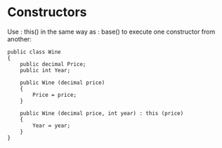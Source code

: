 # Constructors

Use : this() in the same way as : base() to execute one constructor from another:  

    public class Wine
    {
    	public decimal Price;
    	public int Year;
    
    	public Wine (decimal price)
    	{
    		Price = price;
    	}
    
    	public Wine (decimal price, int year) : this (price)
    	{
    		Year = year;
    	}
    }

<!--stackedit_data:
eyJoaXN0b3J5IjpbLTQ3MTY2ODcyMF19
-->